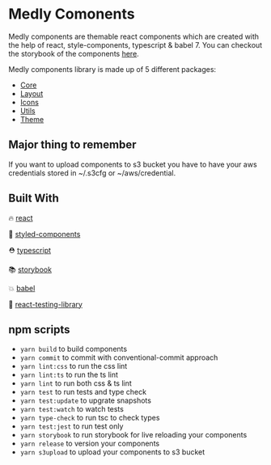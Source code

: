 # Medly Comonents

Medly components are themable react components which are created with the help of react, style-components, typescript & babel 7. You can checkout the storybook of the components [here](https://medlypharmacy.github.io/medly-components).

Medly components library is made up of 5 different packages:

-   [Core](https://github.com/medlypharmacy/medly-components/tree/master/packages/core)
-   [Layout](https://github.com/medlypharmacy/medly-components/tree/master/packages/layout)
-   [Icons](https://github.com/medlypharmacy/medly-components/tree/master/packages/icons)
-   [Utils](https://github.com/medlypharmacy/medly-components/tree/master/packages/utils)
-   [Theme](https://github.com/medlypharmacy/medly-components/tree/master/packages/theme)

## Major thing to remember

If you want to upload components to s3 bucket you have to have your aws credentials stored in ~/.s3cfg or ~/aws/credential.

## Built With

🔥 [react](https://github.com/facebook/react)

💅 [styled-components](https://www.styled-components.com)

⛑ [typescript](https://www.typescriptlang.org/)

📚 [storybook](https://storybook.js.org/)

💥 [babel](https://babeljs.io/)

🐐 [react-testing-library](https://github.com/kentcdodds/react-testing-library)

## npm scripts

-   `yarn build` to build components
-   `yarn commit` to commit with conventional-commit approach
-   `yarn lint:css` to run the css lint
-   `yarn lint:ts` to run the ts lint
-   `yarn lint` to run both css & ts lint
-   `yarn test` to run tests and type check
-   `yarn test:update` to upgrate snapshots
-   `yarn test:watch` to watch tests
-   `yarn type-check` to run tsc to check types
-   `yarn test:jest` to run test only
-   `yarn storybook` to run storybook for live reloading your components
-   `yarn release` to version your components
-   `yarn s3upload` to upload your components to s3 bucket
